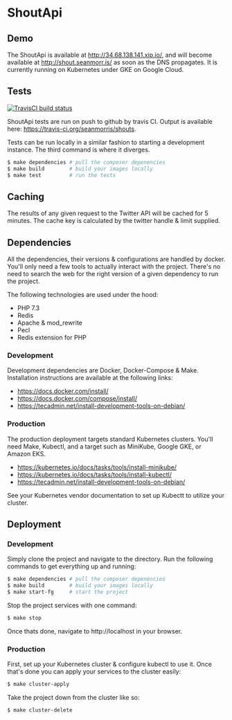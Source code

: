 # ShoutApi

## Demo

The ShoutApi is available at http://34.68.138.141.xip.io/, and will become available at http://shout.seanmorr.is/ as soon as the DNS propagates. It is currently running on Kubernetes under GKE on Google Cloud.

## Tests

[![TravisCI build status](https://api.travis-ci.org/seanmorris/shouts.svg?branch=master)](https://travis-ci.org/seanmorris/shouts)

ShoutApi tests are run on push to github by travis CI. Output is available here: https://travis-ci.org/seanmorris/shouts.

Tests can be run locally in a similar fashion to starting a development instance. The third command is where it diverges.

```bash
$ make dependencies # pull the composer depenencies
$ make build        # build your images locally
$ make test         # run the tests
```

## Caching

The results of any given request to the Twitter API will be cached for 5 minutes. The cache key is calculated by the twitter handle & limit supplied.

## Dependencies

All the dependencies, their versions & configurations are handled by docker. You'll only need a few tools to actually interact with the project. There's no need to search the web for the right version of a given dependency to run the project.

The following technologies are used under the hood:

* PHP 7.3
* Redis
* Apache & mod_rewrite
* Pecl
* Redis extension for PHP

### Development

Development dependencies are Docker, Docker-Compose & Make. Installation instructions are available at the following links:

* https://docs.docker.com/install/
* https://docs.docker.com/compose/install/
* https://tecadmin.net/install-development-tools-on-debian/

### Production

The production deployment targets standard Kubernetes clusters. You'll need Make, Kubectl, and a target such as MiniKube, Google GKE, or Amazon EKS.

* https://kubernetes.io/docs/tasks/tools/install-minikube/
* https://kubernetes.io/docs/tasks/tools/install-kubectl/
* https://tecadmin.net/install-development-tools-on-debian/

See your Kubernetes vendor documentation to set up Kubectt to utilize your cluster.

## Deployment

### Development

Simply clone the project and navigate to the directory. Run the following commands to get everything up and running:

```bash
$ make dependencies # pull the composer depenencies
$ make build        # build your images locally
$ make start-fg     # start the project
```

Stop the project services with one command:

```bash
$ make stop
```

Once thats done, navigate to http://localhost in your browser.

### Production

First, set up your Kubernetes cluster & configure kubectl to use it. Once that's done you can apply your services to the cluster easily:

```bash
$ make cluster-apply
```

Take the project down from the cluster like so:


```bash
$ make cluster-delete
```
